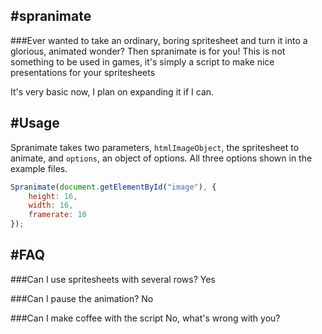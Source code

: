 #spranimate
-----------
###Ever wanted to take an ordinary, boring spritesheet and turn it into a glorious, animated wonder?
Then spranimate is for you!
This is not something to be used in games, it's simply a script to make nice presentations for your spritesheets

It's very basic now, I plan on expanding it if I can.

#Usage
-----------
Spranimate takes two parameters, `htmlImageObject`, the spritesheet to animate, and `options`, an object of options. All three options shown in the example files.

```javascript
Spranimate(document.getElementById("image"), {
	height: 16,
	width: 16,
	framerate: 10
});
```

#FAQ
------------

###Can I use spritesheets with several rows?
Yes

###Can I pause the animation?
No

###Can I make coffee with the script
No, what's wrong with you?
